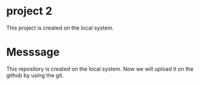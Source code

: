 # project 2
This project is created on the local system.


# Messsage
This repository is created on the local system.
Now we will upload it on the github by using the git.
